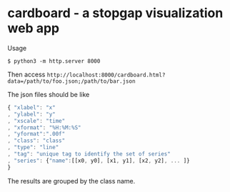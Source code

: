 cardboard - a stopgap visualization web app
====

Usage

```
$ python3 -m http.server 8000
```

Then access `http://localhost:8000/cardboard.html?data=/path/to/foo.json;/path/to/bar.json`

The json files should be like

```js
{ "xlabel": "x"
, "ylabel": "y"
, "xscale": "time"
, "xformat": "%H:%M:%S"
, "yformat":".00f"
, "class": "class"
, "type": "line"
, "tag": "unique tag to identify the set of series"
, "series": {"name":[[x0, y0], [x1, y1], [x2, y2], ... ]}
}
```

The results are grouped by the class name.
